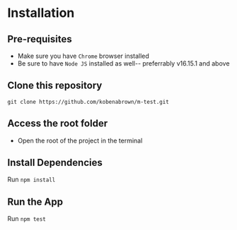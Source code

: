 Installation
=========

## Pre-requisites
- Make sure you have ```Chrome``` browser installed
- Be sure to have ```Node JS``` installed as well-- preferrably v16.15.1 and above


## Clone this repository
```
git clone https://github.com/kobenabrown/m-test.git
```

## Access the root folder
- Open the root of the project in the terminal

## Install Dependencies
Run ``` npm install ```

## Run the App
Run ``` npm test ```

